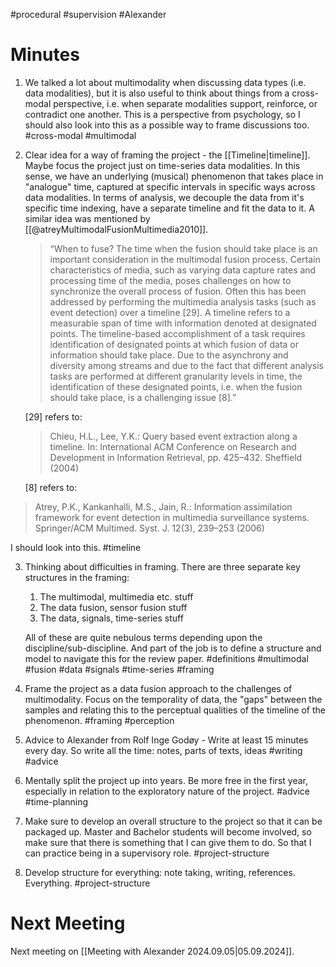 #procedural #supervision #Alexander

# Minutes

1. We talked a lot about multimodality when discussing data types (i.e. data modalities), but it is also useful to think about things from a cross-modal perspective, i.e. when separate modalities support, reinforce, or contradict one another. This is a perspective from psychology, so I should also look into this as a possible way to frame discussions too. #cross-modal #multimodal
   
2. Clear idea for a way of framing the project - the [[Timeline|timeline]]. Maybe focus the project just on time-series data modalities. In this sense, we have an underlying (musical) phenomenon that takes place in "analogue" time, captured at specific intervals in specific ways across data modalities. In terms of analysis, we decouple the data from it's specific time indexing, have a separate timeline and fit the data to it. A similar idea was mentioned by [[@atreyMultimodalFusionMultimedia2010]].
   
   > “When to fuse? The time when the fusion should take place is an important consideration in the multimodal fusion process. Certain characteristics of media, such as varying data capture rates and processing time of the media, poses challenges on how to synchronize the overall process of fusion. Often this has been addressed by performing the multimedia analysis tasks (such as event detection) over a timeline [29]. A timeline refers to a measurable span of time with information denoted at designated points. The timeline-based accomplishment of a task requires identification of designated points at which fusion of data or information should take place. Due to the asynchrony and diversity among streams and due to the fact that different analysis tasks are performed at different granularity levels in time, the identification of these designated points, i.e. when the fusion should take place, is a challenging issue [8].”
   
   [29] refers to:
   
   > Chieu, H.L., Lee, Y.K.: Query based event extraction along a timeline. In: International ACM Conference on Research and Development in Information Retrieval, pp. 425–432. Sheffield (2004)
   
   [8] refers to:

>	Atrey, P.K., Kankanhalli, M.S., Jain, R.: Information assimilation framework for event detection in multimedia surveillance systems. Springer/ACM Multimed. Syst. J. 12(3), 239–253 (2006)
   
   I should look into this. #timeline
   
3. Thinking about difficulties in framing. There are three separate key structures in the framing:
   
	1. The multimodal, multimedia etc. stuff
	2. The data fusion, sensor fusion stuff
	3. The data, signals, time-series stuff
	   
	All of these are quite nebulous terms depending upon the discipline/sub-discipline. And part of the job is to define a structure and model to navigate this for the review paper. #definitions #multimodal #fusion #data #signals #time-series #framing
	
4.  Frame the project as a data fusion approach to the challenges of multimodality. Focus on the temporality of data, the "gaps" between the samples and relating this to the perceptual qualities of the timeline of the phenomenon. #framing #perception

5. Advice to Alexander from Rolf Inge Godøy - Write at least 15 minutes every day. So write all the time: notes, parts of texts, ideas #writing #advice
   
6. Mentally split the project up into years. Be more free in the first year, especially in relation to the exploratory nature of the project. #advice #time-planning
   
7. Make sure to develop an overall structure to the project so that it can be packaged up. Master and Bachelor students will become involved, so make sure that there is something that I can give them to do. So that I can practice being in a supervisory role. #project-structure 

8. Develop structure for everything: note taking, writing, references. Everything. #project-structure 

# Next Meeting

Next meeting on [[Meeting with Alexander 2024.09.05|05.09.2024]].
